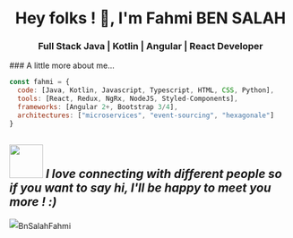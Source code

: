 <h1 align="center"> Hey folks ! 👋, I'm Fahmi BEN SALAH</h1>
<h3 align="center">Full Stack Java | Kotlin | Angular | React Developer</h3>



<div align = "left">
<p align="left">
### A little more about me...  

```javascript
const fahmi = {
  code: [Java, Kotlin, Javascript, Typescript, HTML, CSS, Python],
  tools: [React, Redux, NgRx, NodeJS, Styled-Components],
  frameworks: [Angular 2+, Bootstrap 3/4],
  architectures: ["microservices", "event-sourcing", "hexagonale"]
}
```
</p>
</div>


<img src="https://media.giphy.com/media/LnQjpWaON8nhr21vNW/giphy.gif" width="60"> <em><b>I love connecting with different people</b> so if you want to say <b>hi, I'll be happy to meet you more !</b> :)</em>
---

<img src="https://komarev.com/ghpvc/?username=BnSalahFahmi&color=blue&style=plastic" alt="BnSalahFahmi" style="line-height:25px" />
